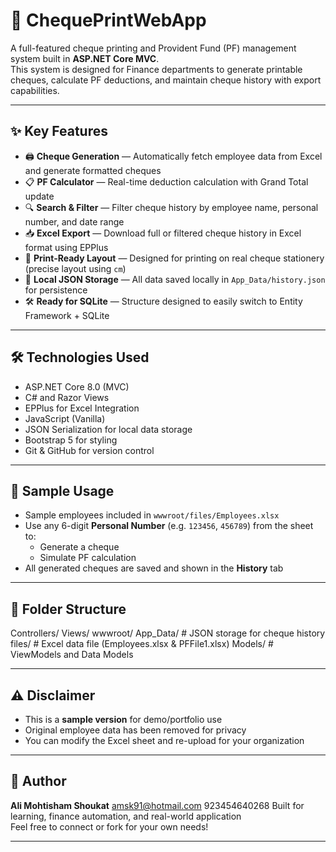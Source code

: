﻿# 🧾 ChequePrintWebApp

A full-featured cheque printing and Provident Fund (PF) management system built in **ASP.NET Core MVC**.  
This system is designed for Finance departments to generate printable cheques, calculate PF deductions, and maintain cheque history with export capabilities.

---

## ✨ Key Features

- 🖨️ **Cheque Generation** — Automatically fetch employee data from Excel and generate formatted cheques
- 📋 **PF Calculator** — Real-time deduction calculation with Grand Total update
- 🔍 **Search & Filter** — Filter cheque history by employee name, personal number, and date range
- 📥 **Excel Export** — Download full or filtered cheque history in Excel format using EPPlus
- 🧾 **Print-Ready Layout** — Designed for printing on real cheque stationery (precise layout using `cm`)
- 💾 **Local JSON Storage** — All data saved locally in `App_Data/history.json` for persistence
- 🛠️ **Ready for SQLite** — Structure designed to easily switch to Entity Framework + SQLite

---

## 🛠️ Technologies Used

- ASP.NET Core 8.0 (MVC)
- C# and Razor Views
- EPPlus for Excel Integration
- JavaScript (Vanilla)
- JSON Serialization for local data storage
- Bootstrap 5 for styling
- Git & GitHub for version control

---

## 📁 Sample Usage

- Sample employees included in `wwwroot/files/Employees.xlsx`
- Use any 6-digit **Personal Number** (e.g. `123456`, `456789`) from the sheet to:
  - Generate a cheque
  - Simulate PF calculation
- All generated cheques are saved and shown in the **History** tab

---

## 🧠 Folder Structure

Controllers/
Views/
wwwroot/
App_Data/ # JSON storage for cheque history
files/ # Excel data file (Employees.xlsx & PFFile1.xlsx)
Models/ # ViewModels and Data Models


---

## ⚠️ Disclaimer

- This is a **sample version** for demo/portfolio use  
- Original employee data has been removed for privacy  
- You can modify the Excel sheet and re-upload for your organization

---

## 📌 Author

**Ali Mohtisham Shoukat**
amsk91@hotmail.com
923454640268
Built for learning, finance automation, and real-world application  
Feel free to connect or fork for your own needs!

---

